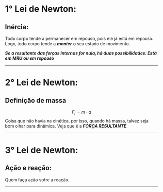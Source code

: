 
# 1° Lei de Newton:
## Inércia:

Todo corpo tende a permanecer em repouso, pois ele já está em repouso. Logo, todo corpo tende a ***manter*** o seu estado de movimento. 

***Se a resultante das forças internas for nula, há duas possibilidades: Está em MRU ou em repouso***

---
# 2° Lei de Newton:

## Definição de massa

$$
F_{r} = m \cdot a
$$
Coisa que não havia na cinética, por isso, quando há massa, talvez seja bom olhar para dinâmica. Veja que é a ***FORÇA RESULTANTE***.

---
# 3° Lei de Newton:

## Ação e reação:

Quem faça ação sofre a reação.

---
